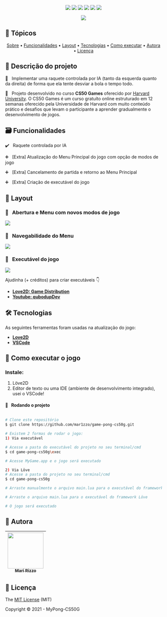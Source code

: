 <p align="center">
  <img src="https://img.shields.io/static/v1?label=Love&message=framework&color=pink&style=flat&logo=love"/>
  <img src="https://img.shields.io/static/v1?label=&message=language&color=blue&style=flat&logo=c"/>
  <img src="https://img.shields.io/static/v1?label=Lua&message=language&color=blue&style=flat&logo=lua"/>
  <img src="http://img.shields.io/static/v1?label=License&message=MIT&color=green&style=flat"/>
  <img src="http://img.shields.io/static/v1?label=Testes&message=100%&color=green&style=flat"/>
  <img src="http://img.shields.io/static/v1?label=Status&message=concluido&color=green&style=flat"/>
</p>
<p align="center">
  <img src="https://user-images.githubusercontent.com/69127182/117732031-8308d580-b1c5-11eb-846f-6042abc0151d.png"/>
</p>


## 🏁 Tópicos 

<p align="center">
 <a href="#-Descrição-do-projeto">Sobre</a> •
 <a href="#-Funcionalidades">Funcionalidades</a> •
 <a href="#-Layout">Layout</a> • 
 <a href="#-Tecnologias">Tecnologias</a> • 
 <a href="#-Como-executar-o-jogo">Como executar</a> • 
 <a href="#-Autora">Autora</a> • 
 <a href="#-Licença">Licença</a>
</p>


## 📑 Descrição do projeto 

🏓 &nbsp; Implementar uma raquete controlada por IA (tanto da esquerda quanto da direita) de forma que ela tente desviar a bola o tempo todo.

🏓 &nbsp; Projeto desenvolvido no curso **CS50 Games** oferecido por [Harvard University](https://cs50.harvard.edu/games/2018/weeks/0/).
O CS50 Games é um curso gratuíto online estruturado em 12 semanas oferecido pela Universidade de Harvard com muito conteúdo prático e desafios que levam o participante a aprender gradualmente o desenvolvimento de jogos. 


## 🗃️ Funcionalidades

✔️ &nbsp; Raquete controlada por IA

➕ &nbsp; [Extra] Atualização do Menu Principal do jogo com opção de modos de jogo

➕ &nbsp; [Extra] Cancelamento de partida e retorno ao Menu Principal

➕ &nbsp; [Extra] Criação de executável do jogo


## 🎨 Layout 

### 🏓 &nbsp; Abertura e Menu com novos modos de jogo
<img src="https://user-images.githubusercontent.com/69127182/117729053-ab420580-b1c0-11eb-8685-ad3f7443eaf6.png"/>

### 🏓 &nbsp; Navegabilidade do Menu
<img src="https://user-images.githubusercontent.com/69127182/117734401-c2d1bc00-b1c9-11eb-8335-68cf776fdd63.png"/>

### 🏓 &nbsp; Executável do jogo
<img src="https://user-images.githubusercontent.com/69127182/117734497-f9a7d200-b1c9-11eb-9f96-71902a02be55.png"/>

Ajudinha (+ créditos) para criar executáveis 👇
-   **[Love2D: Game Distribution ](https://love2d.org/wiki/Game_Distribution)**
-   **[Youtube: qubodupDev](https://www.youtube.com/watch?v=SU2RpGdezP4)**


## 🛠 Tecnologias

As seguintes ferramentas foram usadas na atualização do jogo:

-   **[Love2D](https://love2d.org/)**
-   **[VSCode](https://code.visualstudio.com/download)**


## 🎥 Como executar o jogo

### Instale:
1. Löve2D
2. Editor de texto ou uma IDE (ambiente de desenvolvimento integrado), usei o VSCode!

#### 🧭 &nbsp; Rodando o projeto

```bash

# Clone este repositório
$ git clone https://github.com/mar1zzo/game-pong-cs50g.git

# Existem 2 formas de rodar o jogo:
1) Via executável

# Acesse a pasta do executável do projeto no seu terminal/cmd
$ cd game-pong-cs50g\exec

# Acesse MyGame.app e o jogo será executado

2) Via Löve
# Acesse a pasta do projeto no seu terminal/cmd
$ cd game-pong-cs50g

# Arraste manualmente o arquivo main.lua para o executável do framework Löve

# Arraste o arquivo main.lua para o executável do framework Löve

# O jogo será executado

```


## 🦉 Autora

| [<img src="https://avatars3.githubusercontent.com/u/69127182?s=460&u=b6023a31c4fcfe7ddaa4683de3e99634646608be&v=4" width=115><br><sub>Mari Rizzo</sub>](https://github.com/mar1zzo) 
| :---: | 


## 🔖 Licença

The [MIT License]() (MIT)

Copyright :copyright: 2021 - MyPong-CS50G
